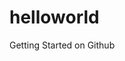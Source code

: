 # helloworld
Getting Started on Github
<html>
  <head>
  <title> Hello World </title>
  </head>

<body>
  

